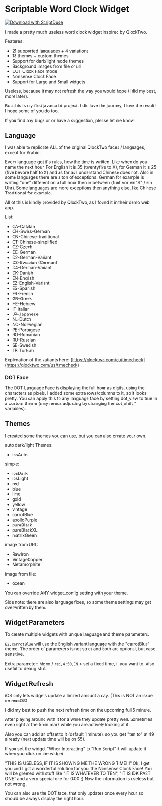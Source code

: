 # Scriptable Word Clock Widget

[![Download with ScriptDude](https://scriptdu.de/download.svg)](https://scriptdu.de/?name=Word%20Clock%20Widget&source=https%3A%2F%2Fraw.githubusercontent.com%2FbitKrakenCode%2FScriptableWordClockWidget%2Fmain%2FWord%2520Clock%2520Widget.js&docs=https%3A%2F%2Fgithub.com%2FbitKrakenCode%2FScriptableWordClockWidget#generator)


I made a pretty much useless word clock widget inspired by QlockTwo.

Features:

- 21 supported languages + 4 variations
- 18 themes + custom themes
- Support for dark/light mode themes
- Background images from file or url
- DOT Clock Face mode
- Nonsense Clock Face
- Support for Large and Small widgets

Useless, because it may not refresh the way you would hope (I did my best, more later).

But: this is my first javascript project. I did love the journey, I love the result! I hope some of you do too.

If you find any bugs or or have a suggestion, please let me know.

## Language

I was able to replicate ALL of the original QlockTwo faces / languages, except for Arabic.

Every language got it's rules, how the time is written. Like when do you name the next hour. For English it is 35 (twentyfive to X), for German it is 25 (five bevore half to X) and as far as I understand Chinese does not. Also in some languages there are a ton of exceptions. German for example is writing "one" different on a full hour then in between (fünf vor ein"S" / ein Uhr). Some languages are more exceptions then anything else, like Chinese Traditional for example.

All of this is kindly provided by QlockTwo, as I found it in their demo web app.

List:

- CA-Catalan
- CH-Swiss-German
- CN-Chinese-traditional
- CT-Chinese-simplified
- CZ-Czech
- DE-German
- D2-German-Variant
- D3-Swabian (German)
- D4-German-Variant
- DK-Danish
- EN-English
- E2-English-Variant
- ES-Spanish
- FR-French
- GR-Greek
- HE-Hebrew
- IT-Italian
- JP-Japanese
- NL-Dutch
- NO-Norwegian
- PE-Portugese
- RO-Romanian
- RU-Russian
- SE-Swedish
- TR-Turkish

Explenation of the vatiants here: [https://qlocktwo.com/eu/timecheck](https://qlocktwo.com/us/timecheck)

### DOT Face

The DOT Language Face is displaying the full hour as digits, using the characters as pixels. I added some extra rows/columns to it, so it looks pretty. You can apply this to any language face by setting dot_view to true in a custom theme (may needs adjusting by changing the dot_shift_* variables).

## Themes

I created some themes you can use, but you can also create your own.

auto dark/light Themes:
- iosAuto

simple:
- iosDark
- iosLight
- red
- blue
- lime
- gold
- yellow
- vintage
- carrotBlue
- apolloPurple
- pureBlack
- pureBlackXL
- matrixGreen

image from URL:
- RawIron
- VintageCopper
- Metamorphite

image from file:
- ocean

You can override ANY widget_config setting with your theme.

Side note: there are also language fixes, so some theme settings may get overwritten by them.

## Widget Parameters

To create multiple widgets with unique language and theme parameters.

`E2,carrotBlue` will use the English variant language with the "carrotBlue" theme. The order of parameters is not strict and both are optional, but case sensitive.

Extra parameter: `hh:mm` / `red,4:50,EN` > set a fixed time, if you want to. Also useful to debug stuf.

## Widget Refresh

iOS only lets widgets update a limited amount a day. (This is NOT an issue on macOS)

I did my best to push the next refresh time on the upcoming full 5 minute.

After playing around with it for a while they update pretty well. Sometimes even right at the 5min mark while you are actively looking at it.

Also you can add an offset to it (default 1 minute), so you get "ten to" at 49 already (next update time will be on 55).

If you set the widget "When Interacting" to "Run Script" it will update it when you click on the widget.

"THIS IS USELESS, IF IT IS SHOWING ME THE WRONG TIME!!!" Ok, I get you and I got a wonderful solution for you: the Nonsense Clock Face! You will be greeted with stuff like "IT IS WHATEVER TO TEN", "IT IS IDK PAST ONE" and a very special one for 0:00 ;) Now the information is useless but not wrong.

You can also use the DOT face, that only updates once every hour so should be always display the right hour.